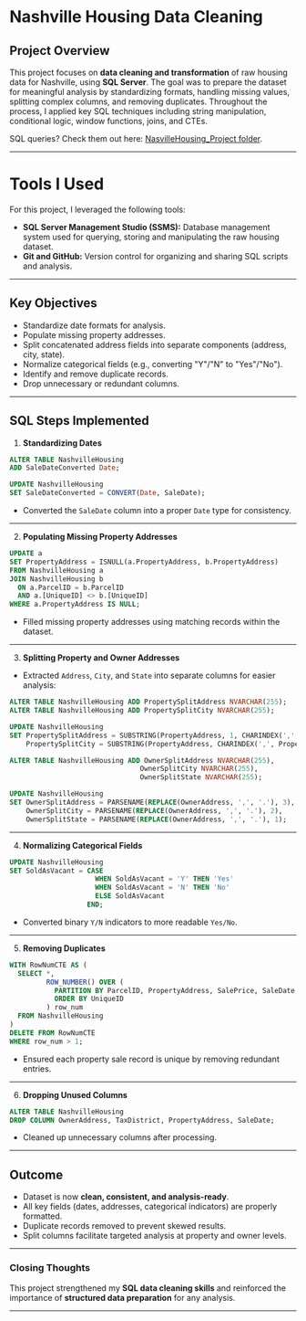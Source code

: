 # Nashville Housing Data Cleaning 

## Project Overview

This project focuses on **data cleaning and transformation** of raw housing data for Nashville, using **SQL Server**. The goal was to prepare the dataset for meaningful analysis by standardizing formats, handling missing values, splitting complex columns, and removing duplicates. Throughout the process, I applied key SQL techniques including string manipulation, conditional logic, window functions, joins, and CTEs.

SQL queries? Check them out here: [NasvilleHousing_Project folder](/SQL/NasvilleHousing_Project/NashvilleHousing_Portfolio_Project.sql).

---
# Tools I Used

For this project, I leveraged the following tools:

* **SQL Server Management Studio (SSMS):** Database management system used for querying, storing and manipulating the raw housing dataset.
* **Git and GitHub:** Version control for organizing and sharing SQL scripts and analysis.

---

## Key Objectives

* Standardize date formats for analysis.
* Populate missing property addresses.
* Split concatenated address fields into separate components (address, city, state).
* Normalize categorical fields (e.g., converting "Y"/"N" to "Yes"/"No").
* Identify and remove duplicate records.
* Drop unnecessary or redundant columns.

---

## SQL Steps Implemented

1. **Standardizing Dates**

```sql
ALTER TABLE NashvilleHousing
ADD SaleDateConverted Date;

UPDATE NashvilleHousing
SET SaleDateConverted = CONVERT(Date, SaleDate);
```

* Converted the `SaleDate` column into a proper `Date` type for consistency.

---

2. **Populating Missing Property Addresses**

```sql
UPDATE a
SET PropertyAddress = ISNULL(a.PropertyAddress, b.PropertyAddress)
FROM NashvilleHousing a
JOIN NashvilleHousing b
  ON a.ParcelID = b.ParcelID
  AND a.[UniqueID] <> b.[UniqueID]
WHERE a.PropertyAddress IS NULL;
```

* Filled missing property addresses using matching records within the dataset.

---

3. **Splitting Property and Owner Addresses**

* Extracted `Address`, `City`, and `State` into separate columns for easier analysis:

```sql
ALTER TABLE NashvilleHousing ADD PropertySplitAddress NVARCHAR(255);
ALTER TABLE NashvilleHousing ADD PropertySplitCity NVARCHAR(255);

UPDATE NashvilleHousing
SET PropertySplitAddress = SUBSTRING(PropertyAddress, 1, CHARINDEX(',', PropertyAddress)-1),
    PropertySplitCity = SUBSTRING(PropertyAddress, CHARINDEX(',', PropertyAddress)+1, LEN(PropertyAddress));

ALTER TABLE NashvilleHousing ADD OwnerSplitAddress NVARCHAR(255),
                                OwnerSplitCity NVARCHAR(255),
                                OwnerSplitState NVARCHAR(255);

UPDATE NashvilleHousing
SET OwnerSplitAddress = PARSENAME(REPLACE(OwnerAddress, ',', '.'), 3),
    OwnerSplitCity = PARSENAME(REPLACE(OwnerAddress, ',', '.'), 2),
    OwnerSplitState = PARSENAME(REPLACE(OwnerAddress, ',', '.'), 1);
```

---

4. **Normalizing Categorical Fields**

```sql
UPDATE NashvilleHousing
SET SoldAsVacant = CASE 
                     WHEN SoldAsVacant = 'Y' THEN 'Yes'
                     WHEN SoldAsVacant = 'N' THEN 'No'
                     ELSE SoldAsVacant
                   END;
```

* Converted binary `Y/N` indicators to more readable `Yes/No`.

---

5. **Removing Duplicates**

```sql
WITH RowNumCTE AS (
  SELECT *,
         ROW_NUMBER() OVER (
           PARTITION BY ParcelID, PropertyAddress, SalePrice, SaleDate, LegalReference
           ORDER BY UniqueID
         ) row_num
  FROM NashvilleHousing
)
DELETE FROM RowNumCTE
WHERE row_num > 1;
```

* Ensured each property sale record is unique by removing redundant entries.

---

6. **Dropping Unused Columns**

```sql
ALTER TABLE NashvilleHousing
DROP COLUMN OwnerAddress, TaxDistrict, PropertyAddress, SaleDate;
```

* Cleaned up unnecessary columns after processing.

---

## Outcome

* Dataset is now **clean, consistent, and analysis-ready**.
* All key fields (dates, addresses, categorical indicators) are properly formatted.
* Duplicate records removed to prevent skewed results.
* Split columns facilitate targeted analysis at property and owner levels.

---

### Closing Thoughts

This project strengthened my **SQL data cleaning skills** and reinforced the importance of **structured data preparation** for any analysis.

---


